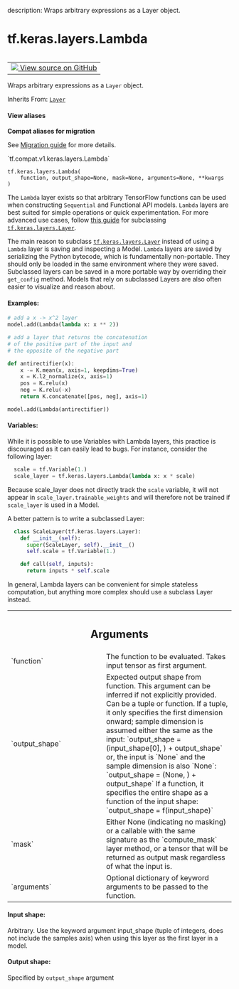 description: Wraps arbitrary expressions as a Layer object.

<div itemscope itemtype="http://developers.google.com/ReferenceObject">
<meta itemprop="name" content="tf.keras.layers.Lambda" />
<meta itemprop="path" content="Stable" />
<meta itemprop="property" content="__init__"/>
<meta itemprop="property" content="__new__"/>
</div>

# tf.keras.layers.Lambda

<!-- Insert buttons and diff -->

<table class="tfo-notebook-buttons tfo-api nocontent" align="left">
<td>
  <a target="_blank" href="https://github.com/tensorflow/tensorflow/blob/r2.4/tensorflow/python/keras/layers/core.py#L757-L1077">
    <img src="https://www.tensorflow.org/images/GitHub-Mark-32px.png" />
    View source on GitHub
  </a>
</td>
</table>



Wraps arbitrary expressions as a `Layer` object.

Inherits From: [`Layer`](../../../tf/keras/layers/Layer.md)

<section class="expandable">
  <h4 class="showalways">View aliases</h4>
  <p>
<b>Compat aliases for migration</b>
<p>See
<a href="https://www.tensorflow.org/guide/migrate">Migration guide</a> for
more details.</p>
<p>`tf.compat.v1.keras.layers.Lambda`</p>
</p>
</section>

<pre class="devsite-click-to-copy prettyprint lang-py tfo-signature-link">
<code>tf.keras.layers.Lambda(
    function, output_shape=None, mask=None, arguments=None, **kwargs
)
</code></pre>



<!-- Placeholder for "Used in" -->

The `Lambda` layer exists so that arbitrary TensorFlow functions
can be used when constructing `Sequential` and Functional API
models. `Lambda` layers are best suited for simple operations or
quick experimentation. For more advanced use cases, follow
[this guide](https://www.tensorflow.org/guide/keras/custom_layers_and_models)
for subclassing <a href="../../../tf/keras/layers/Layer.md"><code>tf.keras.layers.Layer</code></a>.

The main reason to subclass <a href="../../../tf/keras/layers/Layer.md"><code>tf.keras.layers.Layer</code></a> instead of using a
`Lambda` layer is saving and inspecting a Model. `Lambda` layers
are saved by serializing the Python bytecode, which is fundamentally
non-portable. They should only be loaded in the same environment where
they were saved. Subclassed layers can be saved in a more portable way
by overriding their `get_config` method. Models that rely on
subclassed Layers are also often easier to visualize and reason about.

#### Examples:



```python
# add a x -> x^2 layer
model.add(Lambda(lambda x: x ** 2))
```
```python
# add a layer that returns the concatenation
# of the positive part of the input and
# the opposite of the negative part

def antirectifier(x):
    x -= K.mean(x, axis=1, keepdims=True)
    x = K.l2_normalize(x, axis=1)
    pos = K.relu(x)
    neg = K.relu(-x)
    return K.concatenate([pos, neg], axis=1)

model.add(Lambda(antirectifier))
```

#### Variables:

While it is possible to use Variables with Lambda layers, this practice is
discouraged as it can easily lead to bugs. For instance, consider the
following layer:

```python
  scale = tf.Variable(1.)
  scale_layer = tf.keras.layers.Lambda(lambda x: x * scale)
```

Because scale_layer does not directly track the `scale` variable, it will
not appear in `scale_layer.trainable_weights` and will therefore not be
trained if `scale_layer` is used in a Model.

A better pattern is to write a subclassed Layer:

```python
  class ScaleLayer(tf.keras.layers.Layer):
    def __init__(self):
      super(ScaleLayer, self).__init__()
      self.scale = tf.Variable(1.)

    def call(self, inputs):
      return inputs * self.scale
```

In general, Lambda layers can be convenient for simple stateless
computation, but anything more complex should use a subclass Layer instead.



<!-- Tabular view -->
 <table class="responsive fixed orange">
<colgroup><col width="214px"><col></colgroup>
<tr><th colspan="2"><h2 class="add-link">Arguments</h2></th></tr>

<tr>
<td>
`function`
</td>
<td>
The function to be evaluated. Takes input tensor as first
argument.
</td>
</tr><tr>
<td>
`output_shape`
</td>
<td>
Expected output shape from function. This argument can be
inferred if not explicitly provided. Can be a tuple or function. If a
tuple, it only specifies the first dimension onward;
sample dimension is assumed either the same as the input: `output_shape =
(input_shape[0], ) + output_shape` or, the input is `None` and
the sample dimension is also `None`: `output_shape = (None, ) +
output_shape` If a function, it specifies the entire shape as a function
of the
input shape: `output_shape = f(input_shape)`
</td>
</tr><tr>
<td>
`mask`
</td>
<td>
Either None (indicating no masking) or a callable with the same
signature as the `compute_mask` layer method, or a tensor that will be
returned as output mask regardless of what the input is.
</td>
</tr><tr>
<td>
`arguments`
</td>
<td>
Optional dictionary of keyword arguments to be passed to the
function.
</td>
</tr>
</table>



#### Input shape:

Arbitrary. Use the keyword argument input_shape (tuple of
integers, does not include the samples axis) when using this layer as the
first layer in a model.



#### Output shape:

Specified by `output_shape` argument


